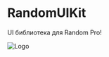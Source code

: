 # RandomUIKit

UI библиотека для Random Pro!

![Logo](https://sosinvitalii.com/wp-content/uploads/2022/05/Monday-02-May-2022-19_42_21.png "RandomUIKit")
